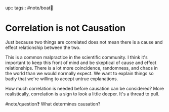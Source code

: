 up:: 
tags:: #note/boat🚤 

# Correlation is not Causation


Just because two things are correlated does not mean there is a cause and effect relationship between the two. 

This is a common malpractice in the scientific community. I think it's important to keep this front of mind and be skeptical of cause and effect relationships. There is a lot more coincidence, randomness, and chaos in the world than we would normally expect. We want to explain things so badly that we're willing to accept untrue explanations.



How much correlation is needed before causation can be considered?
More realistically, correlation is a sign to look a little deeper. It's a thread to pull.


#note/question❓
What determines causation?